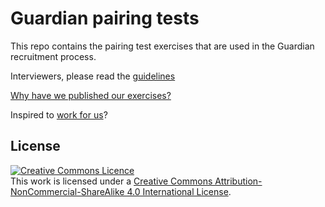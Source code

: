 # Guardian pairing tests

This repo contains the pairing test exercises that are used in the Guardian recruitment process.

Interviewers, please read the [guidelines](https://docs.google.com/document/d/1DegP-3YBTzJoM3tLuo-yenZjDqfFRTOW2zozXBzdnTE)

[Why have we published our exercises?](https://www.theguardian.com/info/developer-blog/2016/jan/20/the-guardians-new-pairing-exercises)

Inspired to [work for us](http://developers.theguardian.com/join-the-team.html)?

## License

<a rel="license" href="http://creativecommons.org/licenses/by-nc-sa/4.0/"><img alt="Creative Commons Licence" style="border-width:0" src="https://i.creativecommons.org/l/by-nc-sa/4.0/80x15.png" /></a><br />This work is licensed under a <a rel="license" href="http://creativecommons.org/licenses/by-nc-sa/4.0/">Creative Commons Attribution-NonCommercial-ShareAlike 4.0 International License</a>.

